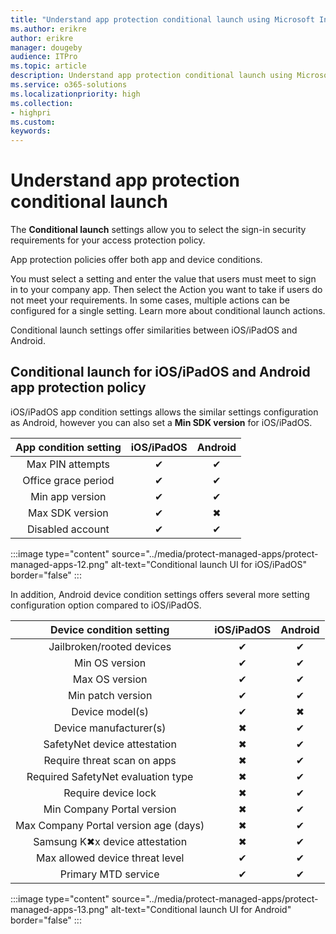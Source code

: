 ```yaml
---
title: "Understand app protection conditional launch using Microsoft Intune"
ms.author: erikre
author: erikre
manager: dougeby
audience: ITPro
ms.topic: article
description: Understand app protection conditional launch using Microsoft Intune.
ms.service: o365-solutions
ms.localizationpriority: high
ms.collection:
- highpri
ms.custom:
keywords:
---
```


# Understand app protection conditional launch

The **Conditional launch** settings allow you to select the sign-in security requirements for your access protection policy. 

App protection policies offer both app and device conditions.

You must select a setting and enter the value that users must meet to sign in to your company app. Then select the Action you want to take if users do not meet your requirements. In some cases, multiple actions can be configured for a single setting. Learn more about conditional launch actions.

Conditional launch settings offer similarities between iOS/iPadOS and Android. 

## Conditional launch for iOS/iPadOS and Android app protection policy

iOS/iPadOS app condition settings allows the similar settings configuration as Android, however you can also set a **Min SDK version** for iOS/iPadOS. 

| App   condition setting | iOS/iPadOS | Android |
|:---:|:---:|:---:|
| Max PIN attempts | ✔ | ✔ |
| Office grace period | ✔ | ✔ |
| Min app version | ✔ | ✔ |
| Max SDK version | ✔ | ✖ |
| Disabled account | ✔ | ✔ |

:::image type="content" source="../media/protect-managed-apps/protect-managed-apps-12.png" alt-text="Conditional launch UI for iOS/iPadOS" border="false" :::

In addition, Android device condition settings offers several more setting configuration option compared to iOS/iPadOS.

| Device   condition setting | iOS/iPadOS | Android |
|:---:|:---:|:---:|
| Jailbroken/rooted devices | ✔ | ✔ |
| Min OS version | ✔ | ✔ |
| Max OS version | ✔ | ✔ |
| Min patch version | ✔ | ✔ |
| Device model(s) | ✔ | ✖ |
| Device manufacturer(s) | ✖ | ✔ |
| SafetyNet device attestation | ✖ | ✔ |
| Require threat scan on apps | ✖ | ✔ |
| Required SafetyNet evaluation   type | ✖ | ✔ |
| Require device lock | ✖ | ✔ |
| Min Company Portal version | ✖ | ✔ |
| Max Company Portal version age   (days) | ✖ | ✔ |
| Samsung K✖x device   attestation | ✖ | ✔ |
| Max allowed device threat   level | ✔ | ✔ |
| Primary MTD service | ✔ | ✔ |

:::image type="content" source="../media/protect-managed-apps/protect-managed-apps-13.png" alt-text="Conditional launch UI for Android" border="false" :::

